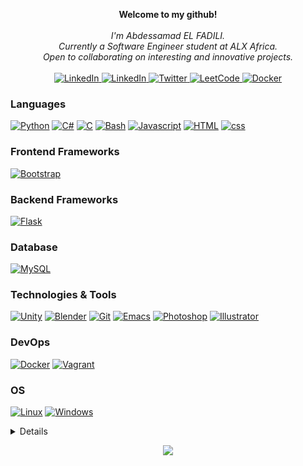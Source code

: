 <p align="center">
    <b>Welcome to my github!</b><br><br>
    <i>
        I'm Abdessamad EL FADILI.<br>
        Currently a Software Engineer student at ALX Africa.<br>
        Open to collaborating on interesting and innovative projects.<br>
    </i><br>
    <a href="https://www.linkedin.com/in/abdessamad-el-fadili/">
        <img src="https://img.shields.io/badge/LinkedIn-330F63?style=flat-square&logo=linkedin" alt="LinkedIn">
    </a>
    <a href="https://stackoverflow.com/users/11228377/abdessamad-el">
        <img src="https://img.shields.io/badge/stack%20overflow-330F63?logo=stack-overflow&style=flat-square" alt="LinkedIn">
    </a>
    <a href="https://twitter.com/elfadili_ae">
        <img src="https://img.shields.io/badge/twitter-330F63?style=flat-square&logo=twitter" alt="Twitter">
    </a>
    </a>
    <a href="https://leetcode.com/AbdessamadEL/">
        <img src="https://img.shields.io/badge/LeetCode-330F63?style=flat-square&logo=LeetCode" alt="LeetCode">
    </a>
    </a>
    <a href="https://hub.docker.com/u/miranor/">
        <img src="https://img.shields.io/badge/docker-330F63?style=flat-square&logo=docker" alt="Docker">
    </a>
</p>

### Languages
[![Python](https://img.shields.io/badge/python-black?style=for-the-badge&logo=python)](https://github.com/elfadili-ae)
[![C#](https://img.shields.io/badge/csharp-black?style=for-the-badge&logo=csharp)](https://github.com/elfadili-ae)
[![C](https://img.shields.io/badge/c-black?style=for-the-badge&logo=c)](https://github.com/elfadili-ae)
[![Bash](https://img.shields.io/badge/bash-black?style=for-the-badge&logo=gnu-bash&logoColor=white)](https://github.com/elfadili-ae)
[![Javascript](https://img.shields.io/badge/javascript-black?style=for-the-badge&logo=javascript)](https://github.com/elfadili-ae)
[![HTML](https://img.shields.io/badge/HTML-black?style=for-the-badge&logo=HTML5)](https://github.com/elfadili-ae)
[![css](https://img.shields.io/badge/css-black?style=for-the-badge&logo=CSS3)](https://github.com/elfadili-ae)

### Frontend Frameworks
[![Bootstrap](https://img.shields.io/badge/bootstrap-black?style=for-the-badge&logo=bootstrap)](https://github.com/elfadili-ae)


### Backend Frameworks
[![Flask](https://img.shields.io/badge/flask-black?style=for-the-badge&logo=flask)](https://github.com/elfadili-ae)

### Database
[![MySQL](https://img.shields.io/badge/mysql-black?style=for-the-badge&logo=mysql)](https://github.com/elfadili-ae)

### Technologies & Tools
[![Unity](https://img.shields.io/badge/unity-black?style=for-the-badge&logo=unity)](https://github.com/elfadili-ae)
[![Blender](https://img.shields.io/badge/blender-black?style=for-the-badge&logo=blender)](https://github.com/elfadili-ae)
[![Git](https://img.shields.io/badge/git-black?style=for-the-badge&logo=git)](https://github.com/elfadili-ae)
[![Emacs](https://img.shields.io/badge/emacs-black?style=for-the-badge&logo=spacemacs)](https://github.com/elfadili-ae)
[![Photoshop](https://img.shields.io/badge/phtoshop-black?style=for-the-badge&logo=adobe-photoshop)](https://github.com/elfadili-ae)
[![Illustrator](https://img.shields.io/badge/illustrator-black?style=for-the-badge&logo=adobe-illustrator)](https://github.com/elfadili-ae)

### DevOps
[![Docker](https://img.shields.io/badge/docker-black?style=for-the-badge&logo=docker)](https://hub.docker.com/u/miranor)
[![Vagrant](https://img.shields.io/badge/vagrant-black?style=for-the-badge&logo=vagrant)](https://github.com/elfadili-ae)


### OS
[![Linux](https://img.shields.io/badge/linux-black?style=for-the-badge&logo=Linux)](https://github.com/elfadili-ae)
[![Windows](https://img.shields.io/badge/Windows-black?style=for-the-badge&logo=Windows)](https://github.com/elfadili-ae)

<details>
<p align="center">
  <a href="https://github.com/elfadili-ae">
    <img src="http://github-profile-summary-cards.vercel.app/api/cards/profile-details?username=elfadili-ae&theme=transparent" />
  </a>
  <a href="https://github.com/elfadili-ae">
    <img src="https://github-readme-streak-stats.herokuapp.com/?user=elfadili-ae&hide_border=true&card_width=338&theme=transparent" />
  </a>
  <a href="https://github.com/elfadili-ae">
    <img src="http://github-profile-summary-cards.vercel.app/api/cards/stats?username=elfadili-ae&theme=transparent" />
  </a>

<a href="https://github.com/elfadili-ae">
    <img src="https://github-readme-stats.vercel.app/api/top-langs/?username=elfadili-ae&langs_count=7&theme=transparent" />
  </a>
</p>
</details>

<p align="center">
  <a href="https://github.com/elfadili-ae">
    <img src="https://komarev.com/ghpvc/?username=elfadili-ae&color=blue&style=flat)" />
  </a>
</p>
<!--

- 🔭 I’m currently working on ...
- 🌱 I’m currently learning ...
- 👯 I’m looking to collaborate on ...
- 🤔 I’m looking for help with ...
- 💬 Ask me about ...
- 📫 How to reach me: ...
- 😄 Pronouns: ...
- ⚡ Fun fact: ...
-->
